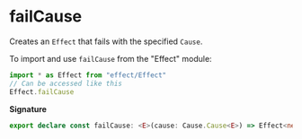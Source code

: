 # failCause

Creates an `Effect` that fails with the specified `Cause`.

To import and use `failCause` from the "Effect" module:

```ts
import * as Effect from "effect/Effect"
// Can be accessed like this
Effect.failCause
```

**Signature**

```ts
export declare const failCause: <E>(cause: Cause.Cause<E>) => Effect<never, E>
```
